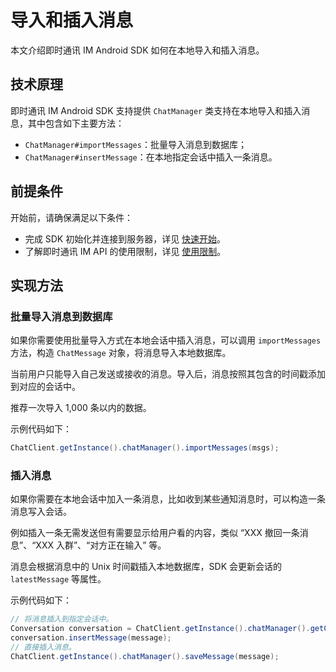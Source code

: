 # 导入和插入消息

<Toc />

本文介绍即时通讯 IM Android SDK 如何在本地导入和插入消息。

## 技术原理

即时通讯 IM Android SDK 支持提供 `ChatManager` 类支持在本地导入和插入消息，其中包含如下主要方法：

- `ChatManager#importMessages`：批量导入消息到数据库；
- `ChatManager#insertMessage`：在本地指定会话中插入一条消息。

## 前提条件

开始前，请确保满足以下条件：

- 完成 SDK 初始化并连接到服务器，详见 [快速开始](quickstart.html)。
- 了解即时通讯 IM API 的使用限制，详见 [使用限制](/product/limitation.html)。

## 实现方法

### 批量导入消息到数据库

如果你需要使用批量导入方式在本地会话中插入消息，可以调用 `importMessages` 方法，构造 `ChatMessage` 对象，将消息导入本地数据库。

当前用户只能导入自己发送或接收的消息。导入后，消息按照其包含的时间戳添加到对应的会话中。

推荐一次导入 1,000 条以内的数据。

示例代码如下：

```java
ChatClient.getInstance().chatManager().importMessages(msgs);
```

### 插入消息

如果你需要在本地会话中加入一条消息，比如收到某些通知消息时，可以构造一条消息写入会话。

例如插入一条无需发送但有需要显示给用户看的内容，类似 “XXX 撤回一条消息”、“XXX 入群”、“对方正在输入” 等。

消息会根据消息中的 Unix 时间戳插入本地数据库，SDK 会更新会话的 `latestMessage` 等属性。

示例代码如下：

```java
// 将消息插入到指定会话中。
Conversation conversation = ChatClient.getInstance().chatManager().getConversation(username);
conversation.insertMessage(message);
// 直接插入消息。
ChatClient.getInstance().chatManager().saveMessage(message);
```

